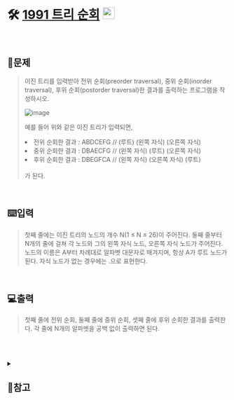 <br>

# 🛠️ [1991 트리 순회](http://www.acmicpc.net/problem/1991) <img height="27px" width="27px" src="https://static.solved.ac/tier_small/10.svg"/>

<br>

## 📖문제
>이진 트리를 입력받아 전위 순회(preorder traversal), 중위 순회(inorder traversal), 후위 순회(postorder traversal)한 결과를 출력하는 프로그램을 작성하시오.
>
>![image](https://github.com/user-attachments/assets/7f0dcbf2-174b-461f-8470-56b4135500c6)
>
>예를 들어 위와 같은 이진 트리가 입력되면,
><li> 전위 순회한 결과 : ABDCEFG // (루트) (왼쪽 자식) (오른쪽 자식) </li>
><li> 중위 순회한 결과 : DBAECFG // (왼쪽 자식) (루트) (오른쪽 자식) </li>
><li> 후위 순회한 결과 : DBEGFCA // (왼쪽 자식) (오른쪽 자식) (루트) </li> <br>
>가 된다.

<br>

## ⌨️입력
>첫째 줄에는 이진 트리의 노드의 개수 N(1 ≤ N ≤ 26)이 주어진다. 둘째 줄부터 N개의 줄에 걸쳐 각 노드와 그의 왼쪽 자식 노드, 오른쪽 자식 노드가 주어진다. 노드의 이름은 A부터 차례대로 알파벳 대문자로 매겨지며, 항상 A가 루트 노드가 된다. 자식 노드가 없는 경우에는 .으로 표현한다.

<br>

## 💻출력
>첫째 줄에 전위 순회, 둘째 줄에 중위 순회, 셋째 줄에 후위 순회한 결과를 출력한다. 각 줄에 N개의 알파벳을 공백 없이 출력하면 된다.

<br><br>

<details>
  
  <summary> 
  
  ## 🎈참고
  </summary>
  <br>

>함수 내에서 전역 변수 사용 시
>
>``` python
>def pre_order(node, list):                  
>    global result                           
>    result = result + node
>
>   ...중략...
>```
>
>위와 같이 <code>global</code> 사용

  
</details>

<br><br>
